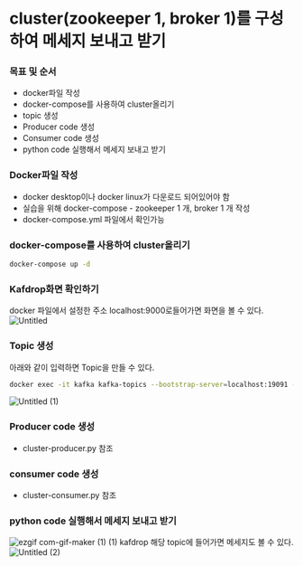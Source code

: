 # cluster(zookeeper 1, broker 1)를 구성하여 메세지 보내고 받기 

### 목표 및 순서
- docker파일 작성
- docker-compose를 사용하여 cluster올리기
- topic 생성
- Producer code 생성
- Consumer code 생성
- python code 실행해서 메세지 보내고 받기


### Docker파일 작성
- docker desktop이나 docker linux가 다운로드 되어있어야 함
- 실습을 위해 docker-compose - zookeeper 1 개, broker 1 개 작성
- docker-compose.yml 파일에서 확인가능

### docker-compose를 사용하여 cluster올리기 
```bash
docker-compose up -d
```

### Kafdrop화면 확인하기
docker 파일에서 설정한 주소 localhost:9000로들어가면 화면을 볼 수 있다.
![Untitled](https://user-images.githubusercontent.com/49854618/179377798-4a742920-81fb-4f38-81ad-d7e8cfbbbab5.png)

### Topic 생성
아래와 같이 입력하면 Topic을 만들 수 있다.
```bash
docker exec -it kafka kafka-topics --bootstrap-server=localhost:19091 --create --topic first-cluster-topic --partitions 3 --replication-factor 1
```
![Untitled (1)](https://user-images.githubusercontent.com/49854618/179377400-ddb0480d-e0a7-44ba-a5cb-5a10654f1ee7.png)

### Producer code 생성 
- cluster-producer.py 참조

### consumer code 생성
- cluster-consumer.py 참조 

### python code 실행해서 메세지 보내고 받기
![ezgif com-gif-maker (1) (1)](https://user-images.githubusercontent.com/49854618/179377441-17a044ab-5125-4509-bc3c-1a5d10448dfa.gif)
kafdrop 해당 topic에 들어가면 메세지도 볼 수 있다.
![Untitled (2)](https://user-images.githubusercontent.com/49854618/179377491-b6049e64-d349-4df8-bb4e-149c4f66742f.png)
